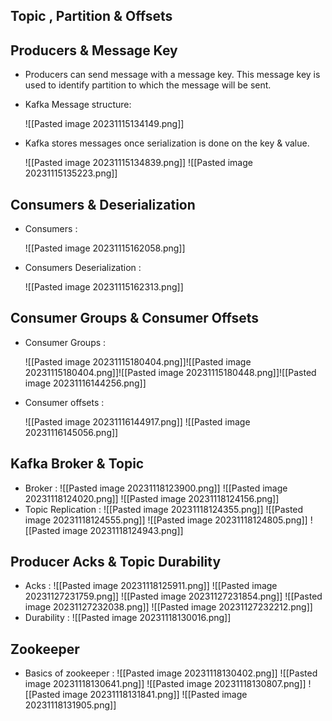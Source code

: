 
## Topic , Partition & Offsets

## Producers & Message Key
* Producers can send message with a message key. This message key is used to identify partition to which the message will be sent. 
* Kafka Message structure:

	![[Pasted image 20231115134149.png]]

* Kafka stores messages once serialization is done on the key & value.

	![[Pasted image 20231115134839.png]]
	![[Pasted image 20231115135223.png]]

## Consumers & Deserialization
* Consumers :
	
	![[Pasted image 20231115162058.png]]

* Consumers Deserialization :
 
	![[Pasted image 20231115162313.png]]

## Consumer Groups & Consumer Offsets
*  Consumer Groups :
	
	![[Pasted image 20231115180404.png]]![[Pasted image 20231115180404.png]]![[Pasted image 20231115180448.png]]![[Pasted image 20231116144256.png]]

*  Consumer offsets :
	
	![[Pasted image 20231116144917.png]]
	![[Pasted image 20231116145056.png]]

## Kafka Broker & Topic
* Broker :
	![[Pasted image 20231118123900.png]]
	![[Pasted image 20231118124020.png]]
	![[Pasted image 20231118124156.png]]
* Topic Replication :
	![[Pasted image 20231118124355.png]] ![[Pasted image 20231118124555.png]]
	![[Pasted image 20231118124805.png]]
	![[Pasted image 20231118124943.png]]

## Producer Acks & Topic Durability
* Acks :
	![[Pasted image 20231118125911.png]]
	![[Pasted image 20231127231759.png]]
	![[Pasted image 20231127231854.png]]
	![[Pasted image 20231127232038.png]]
	![[Pasted image 20231127232212.png]]
* Durability :
	![[Pasted image 20231118130016.png]]


## Zookeeper
* Basics of zookeeper :
	![[Pasted image 20231118130402.png]]
	![[Pasted image 20231118130641.png]]
	![[Pasted image 20231118130807.png]]
	![[Pasted image 20231118131841.png]]
	![[Pasted image 20231118131905.png]]


